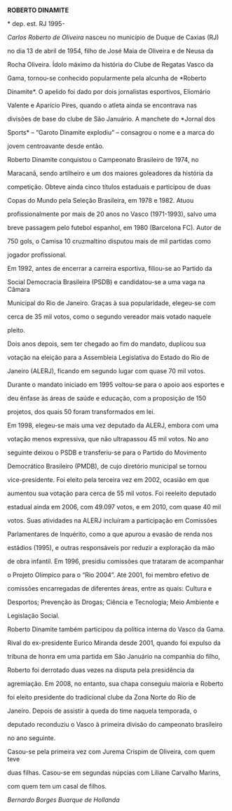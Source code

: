 **ROBERTO DINAMITE**



\* dep. est. RJ 1995-



*Carlos Roberto de Oliveira* nasceu no município de Duque de Caxias (RJ)

no dia 13 de abril de 1954, filho de José Maia de Oliveira e de Neusa da

Rocha Oliveira. Ídolo máximo da história do Clube de Regatas Vasco da

Gama, tornou-se conhecido popularmente pela alcunha de *Roberto

Dinamite*. O apelido foi dado por dois jornalistas esportivos, Eliomário

Valente e Aparício Pires, quando o atleta ainda se encontrava nas

divisões de base do clube de São Januário. A manchete do *Jornal dos

Sports* – “Garoto Dinamite explodiu” – consagrou o nome e a marca do

jovem centroavante desde então.



Roberto Dinamite conquistou o Campeonato Brasileiro de 1974, no

Maracanã, sendo artilheiro e um dos maiores goleadores da história da

competição. Obteve ainda cinco títulos estaduais e participou de duas

Copas do Mundo pela Seleção Brasileira, em 1978 e 1982. Atuou

profissionalmente por mais de 20 anos no Vasco (1971-1993), salvo uma

breve passagem pelo futebol espanhol, em 1980 (Barcelona FC). Autor de

750 gols, o Camisa 10 cruzmaltino disputou mais de mil partidas como

jogador profissional.



Em 1992, antes de encerrar a carreira esportiva, filiou-se ao Partido da

Social Democracia Brasileira (PSDB) e candidatou-se a uma vaga na Câmara

Municipal do Rio de Janeiro. Graças à sua popularidade, elegeu-se com

cerca de 35 mil votos, como o segundo vereador mais votado naquele

pleito.



Dois anos depois, sem ter chegado ao fim do mandato, duplicou sua

votação na eleição para a Assembleia Legislativa do Estado do Rio de

Janeiro (ALERJ), ficando em segundo lugar com quase 70 mil votos.

Durante o mandato iniciado em 1995 voltou-se para o apoio aos esportes e

deu ênfase às áreas de saúde e educação, com a proposição de 150

projetos, dos quais 50 foram transformados em lei.



Em 1998, elegeu-se mais uma vez deputado da ALERJ, embora com uma

votação menos expressiva, que não ultrapassou 45 mil votos. No ano

seguinte deixou o PSDB e transferiu-se para o Partido do Movimento

Democrático Brasileiro (PMDB), de cujo diretório municipal se tornou

vice-presidente. Foi eleito pela terceira vez em 2002, ocasião em que

aumentou sua votação para cerca de 55 mil votos. Foi reeleito deputado

estadual ainda em 2006, com 49.097 votos, e em 2010, com quase 40 mil

votos. Suas atividades na ALERJ incluíram a participação em Comissões

Parlamentares de Inquérito, como a que apurou a evasão de renda nos

estádios (1995), e outras responsáveis por reduzir a exploração da mão

de obra infantil. Em 1996, presidiu comissões que trataram de acompanhar

o Projeto Olímpico para o “Rio 2004”. Até 2001, foi membro efetivo de

comissões encarregadas de diferentes áreas, entre as quais: Cultura e

Desportos; Prevenção às Drogas; Ciência e Tecnologia; Meio Ambiente e

Legislação Social.



Roberto Dinamite também participou da política interna do Vasco da Gama.

Rival do ex-presidente Eurico Miranda desde 2001, quando foi expulso da

tribuna de honra em uma partida em São Januário na companhia do filho,

Roberto foi derrotado duas vezes na disputa pela presidência da

agremiação. Em 2008, no entanto, sua chapa conseguiu maioria e Roberto

foi eleito presidente do tradicional clube da Zona Norte do Rio de

Janeiro. Depois de assistir à queda do time naquela temporada, o

deputado reconduziu o Vasco à primeira divisão do campeonato brasileiro

no ano seguinte.



Casou-se pela primeira vez com Jurema Crispim de Oliveira, com quem teve

duas filhas. Casou-se em segundas núpcias com Liliane Carvalho Marins,

com quem tem um casal de filhos.



*Bernardo Borges Buarque de Hollanda*



